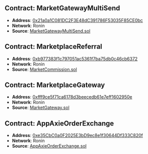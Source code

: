 ## Contract: MarketGatewayMultiSend

- **Address**: [0x21a0a1C081DC2F3E48dC391786F53035F85CE0bc](https://app.roninchain.com/address/0x21a0a1C081DC2F3E48dC391786F53035F85CE0bc)
- **Network**: Ronin
- **Source**: [MarketGatewayMultiSend.sol](https://github.com/axieinfinity/contract-infinity/blob/main/contracts/marketplace/MarketGatewayMultiSend.sol)

## Contract: MarketplaceReferral

- **Address**: [0xb977383f1c797051ac5361f7ba75db0c46cb6372](https://app.roninchain.com/address/0xb977383f1c797051ac5361f7ba75db0c46cb6372)
- **Network**: Ronin
- **Source**: [MarketCommission.sol](https://github.com/axieinfinity/contract-infinity/blob/main/contracts/marketplace/MarketCommission.sol)

## Contract: MarketplaceGateway

- **Address**: [0xfff9ce5f71ca6178d3beecedb61e7eff1602950e](https://app.roninchain.com/address/0xfff9ce5f71ca6178d3beecedb61e7eff1602950e)
- **Network**: Ronin
- **Source**: [MarketGateway.sol](https://github.com/axieinfinity/contract-infinity/blob/main/contracts/marketplace/gateway/MarketGateway.sol)

## Contract: AppAxieOrderExchange

- **Address**: [0xe35CbC0a0F2025E3bD9ec8e1f30644Df333C820f](https://app.roninchain.com/address/0xe35CbC0a0F2025E3bD9ec8e1f30644Df333C820f)
- **Network**: Ronin
- **Source**: [AppAxieOrderExchange.sol](https://github.com/axieinfinity/contract-infinity/blob/main/contracts/marketplace/app.axie/AppAxieOrderExchange.sol)